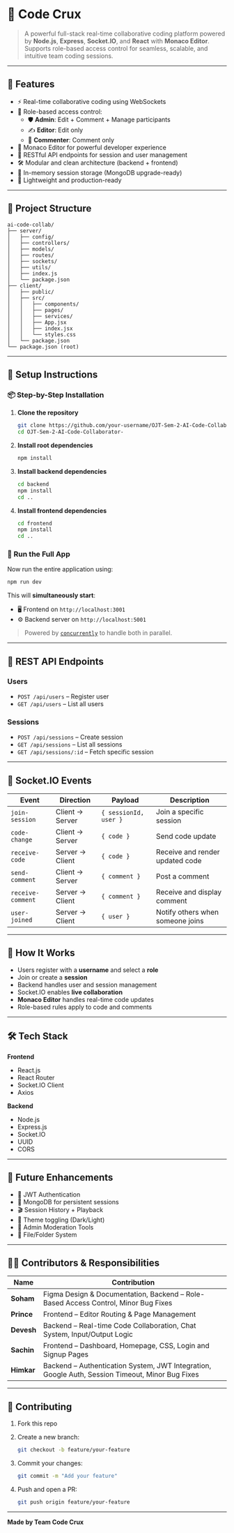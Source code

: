 # 🧠 Code Crux

> A powerful full-stack real-time collaborative coding platform powered by **Node.js**, **Express**, **Socket.IO**, and **React** with **Monaco Editor**. Supports role-based access control for seamless, scalable, and intuitive team coding sessions.

---

## 🚀 Features

- ⚡ Real-time collaborative coding using WebSockets
- 👥 Role-based access control:
  - 🛡️ **Admin**: Edit + Comment + Manage participants
  - ✍️ **Editor**: Edit only
  - 💬 **Commenter**: Comment only
- 🧠 Monaco Editor for powerful developer experience
- 🔗 RESTful API endpoints for session and user management
- 🛠️ Modular and clean architecture (backend + frontend)
- 🧩 In-memory session storage (MongoDB upgrade-ready)
- 🎯 Lightweight and production-ready

---

## 📁 Project Structure

```
ai-code-collab/
├── server/
│   ├── config/
│   ├── controllers/
│   ├── models/
│   ├── routes/
│   ├── sockets/
│   ├── utils/
│   ├── index.js
│   └── package.json
├── client/
│   ├── public/
│   ├── src/
│   │   ├── components/
│   │   ├── pages/
│   │   ├── services/
│   │   ├── App.jsx
│   │   ├── index.jsx
│   │   └── styles.css
│   └── package.json
└── package.json (root)
```

---

## 🔧 Setup Instructions

### 📦 Step-by-Step Installation

1. **Clone the repository**

   ```bash
   git clone https://github.com/your-username/OJT-Sem-2-AI-Code-Collaborator-.git
   cd OJT-Sem-2-AI-Code-Collaborator-
   ```

2. **Install root dependencies**

   ```bash
   npm install
   ```

3. **Install backend dependencies**

   ```bash
   cd backend
   npm install
   cd ..
   ```

4. **Install frontend dependencies**

   ```bash
   cd frontend
   npm install
   cd ..
   ```

### 🚀 Run the Full App

Now run the entire application using:

```bash
npm run dev
```

This will **simultaneously start**:
- 🖥️ Frontend on `http://localhost:3001`
- ⚙️ Backend server on `http://localhost:5001`

> Powered by [`concurrently`](https://www.npmjs.com/package/concurrently) to handle both in parallel.

---

## 🔗 REST API Endpoints

### Users
- `POST /api/users` – Register user  
- `GET /api/users` – List all users

### Sessions
- `POST /api/sessions` – Create session  
- `GET /api/sessions` – List all sessions  
- `GET /api/sessions/:id` – Fetch specific session

---

## 📡 Socket.IO Events

| Event            | Direction        | Payload               | Description                        |
|------------------|------------------|------------------------|------------------------------------|
| `join-session`   | Client → Server  | `{ sessionId, user }`  | Join a specific session            |
| `code-change`    | Client → Server  | `{ code }`             | Send code update                   |
| `receive-code`   | Server → Client  | `{ code }`             | Receive and render updated code    |
| `send-comment`   | Client → Server  | `{ comment }`          | Post a comment                     |
| `receive-comment`| Server → Client  | `{ comment }`          | Receive and display comment        |
| `user-joined`    | Server → Client  | `{ user }`             | Notify others when someone joins   |

---

## 🧠 How It Works

- Users register with a **username** and select a **role**
- Join or create a **session**
- Backend handles user and session management
- Socket.IO enables **live collaboration**
- **Monaco Editor** handles real-time code updates
- Role-based rules apply to code and comments

---

## 🛠️ Tech Stack

**Frontend**  
- React.js  
- React Router   
- Socket.IO Client  
- Axios  

**Backend**  
- Node.js  
- Express.js  
- Socket.IO  
- UUID  
- CORS  

---

## 📌 Future Enhancements

- 🔐 JWT Authentication  
- 💾 MongoDB for persistent sessions  
- 🎬 Session History + Playback  
- 🌙 Theme toggling (Dark/Light)  
- 🛑 Admin Moderation Tools  
- 📂 File/Folder System    

---

## 👨‍💻 Contributors & Responsibilities

| Name       | Contribution |
|------------|--------------|
| **Soham** | Figma Design & Documentation, Backend – Role-Based Access Control, Minor Bug Fixes |
| **Prince** | Frontend – Editor Routing & Page Management |
| **Devesh** | Backend – Real-time Code Collaboration, Chat System, Input/Output Logic |
| **Sachin** | Frontend – Dashboard, Homepage, CSS, Login and Signup Pages |
| **Himkar** | Backend – Authentication System, JWT Integration, Google Auth, Session Timeout, Minor Bug Fixes |


---

## 🤝 Contributing

1. Fork this repo  
2. Create a new branch:

   ```bash
   git checkout -b feature/your-feature
   ```

3. Commit your changes:

   ```bash
   git commit -m "Add your feature"
   ```

4. Push and open a PR:

   ```bash
   git push origin feature/your-feature
   ```

---

**Made by Team Code Crux**
